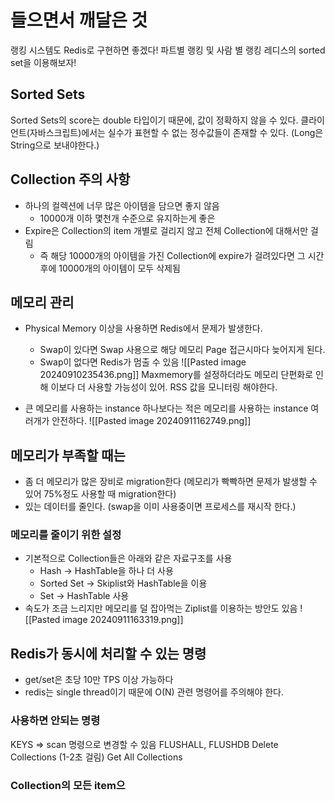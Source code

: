 # 들으면서 깨달은 것
랭킹 시스템도 Redis로 구현하면 좋겠다!
파트별 랭킹 및 사람 별 랭킹 
레디스의 sorted set을 이용해보자!

## Sorted Sets
Sorted Sets의 score는 double 타입이기 때문에, 값이 정확하지 않을 수 있다.
클라이언트(자바스크립트)에서는 실수가 표현할 수 없는 정수값들이 존재할 수 있다. (Long은 String으로 보내야한다.)

## Collection 주의 사항
- 하나의 컬렉션에 너무 많은 아이템을 담으면 좋지 않음
	- 10000개 이하 몇천개 수준으로 유지하는게 좋은
- Expire은 Collection의 item 개별로 걸리지 않고 전체 Collection에 대해서만 걸림
	- 즉 해당 10000개의 아이템을 가진 Collection에 expire가 걸려있다면 그 시간 후에 10000개의 아이템이 모두 삭제됨

## 메모리 관리
- Physical Memory 이상을 사용하면 Redis에서 문제가 발생한다.
	- Swap이 있다면 Swap 사용으로 해당 메모리 Page 접근시마다 늦어지게 된다.
	- Swap이 없다면 Redis가 멈출 수 있음
![[Pasted image 20240910235436.png]]
Maxmemory를 설정하더라도 메모리 단편화로 인해 이보다 더 사용할 가능성이 있어. RSS 값을 모니터링 해야한다.

- 큰 메모리를 사용하는 instance 하나보다는 적은 메모리를 사용하는 instance 여러개가 안전하다.
![[Pasted image 20240911162749.png]]

## 메모리가 부족할 때는
- 좀 더 메모리가 많은 장비로 migration한다 (메모리가 빡빡하면 문제가 발생할 수 있어 75%정도 사용할 때 migration한다)
- 있는 데이터를 줄인다. (swap을 이미 사용중이면 프로세스를 재시작 한다.)
### 메모리를 줄이기 위한 설정
- 기본적으로 Collection들은 아래와 같은 자료구조를 사용
	- Hash -> HashTable을 하나 더 사용
	- Sorted Set -> Skiplist와 HashTable을 이용
	- Set -> HashTable 사용
- 속도가 조금 느리지만 메모리를 덜 잡아먹는 Ziplist를 이용하는 방안도 있음
![[Pasted image 20240911163319.png]]
## Redis가 동시에 처리할 수 있는 명령
- get/set은 초당 10만 TPS 이상 가능하다
- redis는 single thread이기 때문에 O(N) 관련 명령어를 주의해야 한다.
### 사용하면 안되는 명령
KEYS => scan 명령으로 변경할 수 있음
FLUSHALL, FLUSHDB
Delete Collections (1-2초 걸림)
Get All Collections

### Collection의 모든 item으




